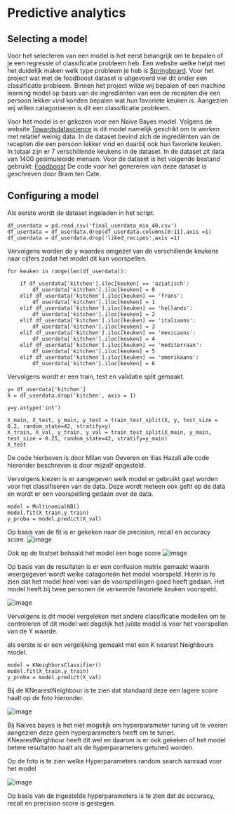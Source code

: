 
# Predictive analytics

## Selecting a model
Voor het selecteren van een model is het eerst belangrijk om te bepalen of je een regressie of classificatie probleem heb. Een website welke helpt met het duidelijk maken welk type probleem je heb is [Springboard](https://www.springboard.com/blog/data-science/regression-vs-classification/#:~:text=Regression%20vs%20Classification%20in%20Machine%20Learning%3A%20Understanding%20the%20Difference,classification%20predicts%20discrete%20class%20labels.). Voor het project wat met de foodboost dataset is uitgevoerd viel dit onder een classificatie probleem. Binnen het project wilde wij bepalen of een machine learning model op basis van de ingrediënten van een de recepten die een persoon lekker vind konden bepalen wat hun favoriete keuken is. Aangezien wij willen catagoriseren is dit een classificatie probleem.

Voor het model is er gekozen voor een Naive Bayes model. Volgens de website [Towardsdatascience](https://towardsdatascience.com/top-machine-learning-algorithms-for-classification-2197870ff501) is dit model namelijk geschikt om te werken met relatief weinig data. In de dataset bevind zich de ingrediënten van de recepten die een persoon lekker vind en daarbij ook hun favoriete keuken. In totaal zijn er 7 verschillende keukens in de dataset. In de dataset zit data van 1400 gesimuleerde mensen. Voor de dataset is het volgende bestand gebruikt: [Foodboost](https://github.com/BrianWolvers/ADS/blob/main/final_userdata_min_40.csv) De code voor het genereren van deze dataset is geschreven door Bram ten Cate.

## Configuring a model
Als eerste wordt de dataset ingeladen in het script. 
```
df_userdata = pd.read_csv('final_userdata_min_40.csv')                
df_userdata = df_userdata.drop(df_userdata.columns[0:11],axis =1)
df_userdata = df_userdata.drop('liked_recipes',axis =1)
```
Vervolgens worden de y waardes omgezet van de verschillende keukens naar cijfers zodat het model dit kan voorspellen.
```
for keuken in range(len(df_userdata)):
    
    if df_userdata['kitchen'].iloc[keuken] == 'aziatisch':
        df_userdata['kitchen'].iloc[keuken] = 0
    elif df_userdata['kitchen'].iloc[keuken] == 'frans':
        df_userdata['kitchen'].iloc[keuken] = 1
    elif df_userdata['kitchen'].iloc[keuken] == 'hollands':
        df_userdata['kitchen'].iloc[keuken] = 2
    elif df_userdata['kitchen'].iloc[keuken] == 'italiaans':
        df_userdata['kitchen'].iloc[keuken] = 3
    elif df_userdata['kitchen'].iloc[keuken] == 'mexicaans':
        df_userdata['kitchen'].iloc[keuken] = 4
    elif df_userdata['kitchen'].iloc[keuken] == 'mediterraan':
        df_userdata['kitchen'].iloc[keuken] = 5
    elif df_userdata['kitchen'].iloc[keuken] == 'amerikaans':
        df_userdata['kitchen'].iloc[keuken] = 6
``` 
Vervolgens wordt er een train, test en validatie split gemaakt.
```
y= df_userdata['kitchen']
X = df_userdata.drop('kitchen', axis = 1)

y=y.astype('int')

X_main, X_test, y_main, y_test = train_test_split(X, y, test_size = 0.2, random_state=42, stratify=y)
X_train, X_val, y_train, y_val = train_test_split(X_main, y_main, test_size = 0.25, random_state=42, stratify=y_main)
X_test
``` 
De code hierboven is door Milan van Oeveren en Ilias Hazali alle code hieronder beschreven is door mijzelf opgesteld.


Vervolgens kiezen is er aangegeven welk model er gebruikt gaat worden voor het classifiseren van de data. Deze wordt meteen ook gefit op de data en wordt er een voorspelling gedaan over de data.
```
model = MultinomialNB()
model.fit(X_train,y_train)
y_proba = model.predict(X_val)
```
Op basis van de fit is er gekeken naar de precision, recall en accuracy score.
![image](https://user-images.githubusercontent.com/121485743/214257973-501765dc-1692-40e1-abcb-f95f924313ca.png)

Ook op de testset behaald het model een hoge score
![image](https://user-images.githubusercontent.com/121485743/214258255-55ede299-eaf2-43a2-98a0-ac157a1bc314.png)

Op basis van de resultaten is er een confusion matrix gemaakt waarin weergegeven wordt welke catagorieën het model voorspeld. Hierin is te zien dat het model heel veel van de voorspellingen goed heeft gedaan. Het model heeft bij twee personen de verkeerde favoriete keuken voorspeld. 

![image](https://user-images.githubusercontent.com/121485743/214258718-dfca971e-6d09-44ec-b9d5-2839e897a41b.png)

Vervolgens is dit model vergeleken met andere classificatie modellen om te controleren of dit model wel degelijk het juiste model is voor het voorspellen van de Y waarde.

als eerste is er een vergelijking gemaakt met een K nearest Neighbours model. 
```
model = KNeighborsClassifier()
model.fit(X_train,y_train)
y_proba = model.predict(X_val)
```

Bij de KNearestNeighbour is te zien dat standaard deze een lagere score haalt op de foto hieronder. 

![image](https://user-images.githubusercontent.com/121485743/214269746-d5762bf9-1091-4806-83f7-7bc95a97a751.png)

Bij Naives bayes is het niet mogelijk om hyperparameter tuning uit te voeren aangezien deze geen hyperparameters heeft om te tunen. KNearestNeighbour heeft dit wel en daarom is er ook gekeken of het model betere resultaten haalt als de hyperparameters getuned worden.

Op de foto is te zien welke Hyperparameters random search aanraad voor het model

![image](https://user-images.githubusercontent.com/121485743/214271890-477ca4ba-8263-43e2-9262-899097207e6d.png)

Op basis van de ingestelde hyperparameters is te zien dat de accuracy, recall en precision score is gestegen.








